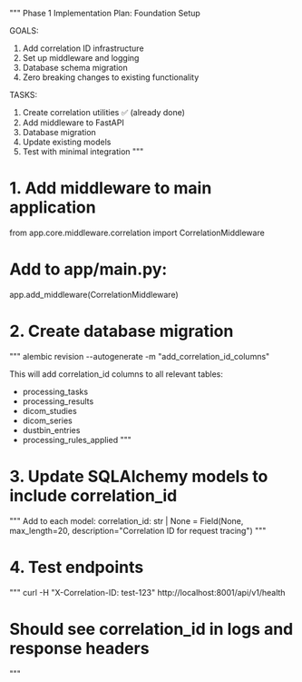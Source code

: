 """
Phase 1 Implementation Plan: Foundation Setup

GOALS:
1. Add correlation ID infrastructure 
2. Set up middleware and logging
3. Database schema migration
4. Zero breaking changes to existing functionality

TASKS:
1. Create correlation utilities ✅ (already done)
2. Add middleware to FastAPI
3. Database migration 
4. Update existing models
5. Test with minimal integration
"""

# 1. Add middleware to main application
from app.core.middleware.correlation import CorrelationMiddleware

# Add to app/main.py:
app.add_middleware(CorrelationMiddleware)

# 2. Create database migration
"""
alembic revision --autogenerate -m "add_correlation_id_columns"

This will add correlation_id columns to all relevant tables:
- processing_tasks
- processing_results  
- dicom_studies
- dicom_series
- dustbin_entries
- processing_rules_applied
"""

# 3. Update SQLAlchemy models to include correlation_id
"""
Add to each model:
    correlation_id: str | None = Field(None, max_length=20, description="Correlation ID for request tracing")
"""

# 4. Test endpoints
"""
curl -H "X-Correlation-ID: test-123" http://localhost:8001/api/v1/health
# Should see correlation_id in logs and response headers
"""
